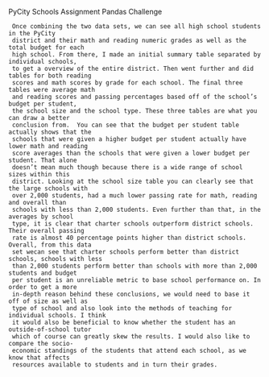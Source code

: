 PyCity Schools Assignment
Pandas Challenge


     Once combining the two data sets, we can see all high school students in the PyCity 
     district and their math and reading numeric grades as well as the total budget for each
     high school. From there, I made an initial summary table separated by individual schools,
     to get a overview of the entire district. Then went further and did tables for both reading
     scores and math scores by grade for each school. The final three tables were average math
     and reading scores and passing percentages based off of the school’s budget per student,
     the school size and the school type. These three tables are what you can draw a better
     conclusion from.  You can see that the budget per student table actually shows that the
     schools that were given a higher budget per student actually have lower math and reading
     score averages than the schools that were given a lower budget per student. That alone
     doesn’t mean much though because there is a wide range of school sizes within this
     district. Looking at the school size table you can clearly see that the large schools with
     over 2,000 students, had a much lower passing rate for math, reading and overall than
     schools with less than 2,000 students. Even further than that, in the averages by school
     type, it is clear that charter schools outperform district schools. Their overall passing
     rate is almost 40 percentage points higher than district schools. Overall, from this data
     set wecan see that charter schools perform better than district schools, schools with less 
     than 2,000 students perform better than schools with more than 2,000 students and budget
     per student is an unreliable metric to base school performance on. In order to get a more
     in-depth reason behind these conclusions, we would need to base it off of size as well as
     type of school and also look into the methods of teaching for individual schools. I think
     it would also be beneficial to know whether the student has an outside-of-school tutor
     which of course can greatly skew the results. I would also like to compare the socio-
     economic standings of the students that attend each school, as we know that affects
     resources available to students and in turn their grades. 
